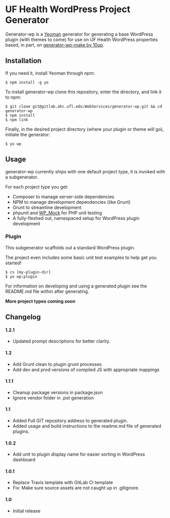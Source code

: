 UF Health WordPress Project Generator
=================

Generator-wp is a [Yeoman](http://yeoman.io) generator for generating a base WordPress plugin (with themes to come) for use on UF Health WordPress properties based, in part, on [generator-wp-make by 10up](https://github.com/10up/generator-wp-make).

## Installation

If you need it, install Yeoman through npm:

```
$ npm install -g yo
```

To install generator-wp clone this repository, enter the directory, and link it to npm:

```
$ git clone git@gitlab.ahc.ufl.edu:WebServices/generator-wp.git && cd generator-wp
$ npm install
$ npm link
```

Finally, in the desired project directory (where your plugin or theme will go), initiate the generator:

```
$ yo wp
```

## Usage

generator-wp currently ships with one default project type, it is invoked with a subgenerator.

For each project type you get:

- Composer to manage server-side dependencies
- NPM to manage development dependencies (like Grunt)
- Grunt to streamline development
- phpunit and [WP_Mock](https://github.com/10up/wp_mock) for PHP unit testing
- A fully-fleshed out, namespaced setup for WordPress plugin development

### Plugin

This subgenerator scaffolds out a standard WordPress plugin.

The project even includes some basic unit test examples to help get you started!

```
$ cs [my-plugin-dir]
$ yo wp:plugin
```

For information on developing and using a generated plugin see the README.md file within after generating.

**More project types coming soon**

## Changelog

#### 1.2.1
* Updated prompt descriptions for better clarity.

#### 1.2
* Add Grunt clean to plugin grunt processes
* Add dev and prod versions of compiled JS with appropriate mappings

#### 1.1.1
* Cleanup package versions in package.json
* Ignore vendor folder in .pot generation

#### 1.1
* Added Full GIT repository address to generated plugin.
* Added usage and build instructions to the readme.md file of generated plugins.

#### 1.0.2
* Add unit to plugin display name for easier sorting in WordPress dashboard

#### 1.0.1
* Replace Travis template with GitLab CI template
* Fix: Make sure source assets are not caught up in .gitignore.

#### 1.0
* Initial release
